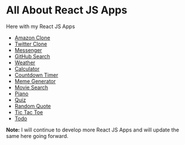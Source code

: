 # All About React JS Apps

Here with my React JS Apps

- [Amazon Clone](https://praveenoruganti-amaz.firebaseapp.com/)
- [Twitter Clone](https://praveenoruganti-twitter-clone.firebaseapp.com/)
- [Messenger](https://praveenoruganti-msg-clone.firebaseapp.com/)
- [GitHub Search](https://praveenoruganti-github-search.firebaseapp.com/)
- [Weather](https://praveenoruganti-weather-app.firebaseapp.com/)
- [Calculator](https://praveen-calculator-app.firebaseapp.com/)
- [Countdown Timer](https://praveencountdown-timer-app.firebaseapp.com/)
- [Meme Generator](https://praveen-meme-generator.firebaseapp.com/)
- [Movie Search](https://praveen-movie-search-app.firebaseapp.com/)
- [Piano](https://praveenoruganti-piano-app.firebaseapp.com/)
- [Quiz](https://praveenoruganti-quiz-app.firebaseapp.com/)
- [Random Quote](https://praveen-random-quote-app.firebaseapp.com/)
- [Tic Tac Toe](http://praveen-tic-tac-toe-app.firebaseapp.com/)
- [Todo](http://praveenoruganti-todo-app.firebaseapp.com/)

**Note:** I will continue to develop more React JS Apps and will update the same here going forward.